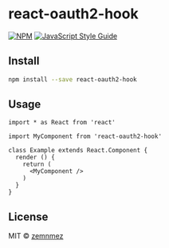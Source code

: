 # react-oauth2-hook

> 

[![NPM](https://img.shields.io/npm/v/react-oauth2-hook.svg)](https://www.npmjs.com/package/react-oauth2-hook) [![JavaScript Style Guide](https://img.shields.io/badge/code_style-standard-brightgreen.svg)](https://standardjs.com)

## Install

```bash
npm install --save react-oauth2-hook
```

## Usage

```tsx
import * as React from 'react'

import MyComponent from 'react-oauth2-hook'

class Example extends React.Component {
  render () {
    return (
      <MyComponent />
    )
  }
}
```

## License

MIT © [zemnmez](https://github.com/zemnmez)

